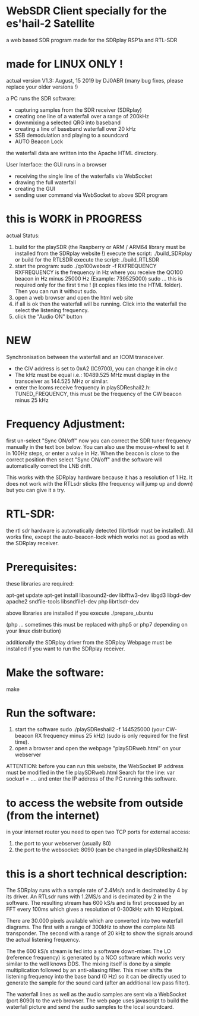 # WebSDR Client specially for the es'hail-2 Satellite
a web based SDR program made for the SDRplay RSP1a and RTL-SDR

# made for LINUX ONLY ! 

actual version V1.3: August, 15  2019
by DJ0ABR
(many bug fixes, please replace your older versions !)

a PC runs the SDR software:
* capturing samples from the SDR receiver (SDRplay)
* creating one line of a waterfall over a range of 200kHz
* downmixing a selected QRG into baseband
* creating a line of baseband waterfall over 20 kHz
* SSB demodulation and playing to a soundcard
* AUTO Beacon Lock

the waterfall data are written into the Apache HTML directory.

User Interface:
the GUI runs in a browser
* receiving the single line of the waterfalls via WebSocket
* drawing the full waterfall
* creating the GUI
* sending user command via WebSocket to above SDR program

# this is WORK in PROGRESS
actual Status: 

1) build for the playSDR (the Raspberry or ARM / ARM64 library must be installed from the SDRplay website !)
execute the script:  ./build_SDRplay
or
build for the RTLSDR
execute the script:  ./build_RTLSDR
2) start the program:  sudo ./qo100websdr -f RXFREQUENCY
RXFREQUENCY is the frequency in Hz where you receive the QO100 beacon in Hz minus 25000 Hz
(Example: 739525000)
sudo ... this is required only for the first time ! (it copies files into the HTML folder). Then you can run it without sudo.
3) open a web browser and open the html web site
4) if all is ok then the waterfall will be running. Click into the waterfall the select the listening frequency.
5) click the "Audio ON" button

# NEW
Synchronisation between the waterfall and an ICOM transceiver.
* the CIV address is set to 0xA2 (IC9700), you can change it in civ.c
* The kHz must be equal i.e.: 10489.525 MHz must display in the transceiver as 144.525 MHz or similar.
* enter the Icoms receive frequency in playSDReshail2.h:  TUNED_FREQUENCY, this must be the frequency of the CW beacon minus 25 kHz

Frequency Adjustment:
=====================
first un-select "Sync ON/off"
now you can correct the SDR tuner frequency manually in the text box below. You can also use the mouse-wheel to set it in 100Hz steps, or enter a value in Hz.
When the beacon is close to the correct position then select "Sync ON/off" and the software will automatically correct the LNB drift.

This works with the SDRplay hardware because it has a resolution of 1 Hz. It does not work with the RTLsdr sticks (the frequency will jump up and down) but you can give it a try.

RTL-SDR:
========
the rtl sdr hardware is automatically detected (librtlsdr must be installed). All works fine, except the auto-beacon-lock which works not as good as with the SDRplay receiver.


Prerequisites:
==============
these libraries are required:

apt-get update
apt-get install libasound2-dev libfftw3-dev libgd3 libgd-dev apache2 sndfile-tools libsndfile1-dev php librtlsdr-dev

above libraries are installed if you execute ./prepare_ubuntu

(php ... sometimes this must be replaced with php5 or php7 depending on your linux distribution)

additionally the SDRplay driver from the SDRplay Webpage must be installed if you want to run the SDRplay receiver.

Make the software:
==================

make

Run the software:
=================

1) start the software  sudo ./playSDReshail2 -f 144525000 (your CW-beacon RX frequency minus 25 kHz) (sudo is only required for the first time).
2) open a browser and open the webpage "playSDRweb.html" on your webserver

ATTENTION: before you can run this website, the WebSocket IP address must be modified in the file playSDRweb.html
Search for the line: var sockurl = ....
and enter the IP address of the PC running this software.

to access the website from outside (from the internet)
======================================================
in your internet router you need to open two TCP ports for external access:
1) the port to your webserver (usually 80)
2) the port to the websocket: 8090 (can be changed in playSDReshail2.h)


​this is a short technical description:
=====================================

The SDRplay runs with a sample rate of 2.4Ms/s and is decimated by 4 by its driver. An RTLsdr runs with 1.2MS/s and is decimated by 2 in the software.
The resulting stream has 600 kS/s and is first processed by an FFT every 100ms which gives a resolution of 0-300kHz with 10 Hz/pixel.


There are 30.000 pixels available which are converted into two waterfall diagrams. The first with a range of 300kHz to show the complete NB transponder.
The second with a range of 20 kHz to show the signals around the actual listening frequency.


The the 600 kS/s stream is fed into a software down-mixer. The LO (reference frequency) is generated by a NCO software which works very similar to the well knows DDS. The mixing itself is done by a simple multiplication followed by an anti-aliasing filter.
This mixer shifts the listening frequency into the base band (0 Hz) so it can be directly used to generate the sample for the sound card (after an additional low pass filter).


The waterfall lines as well as the audio samples are sent via a WebSocket (port 8090) to the web browser. 
The web page uses javascript to build the waterfall picture and send the audio samples to the local soundcard.
